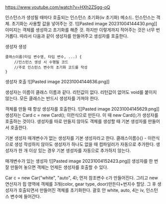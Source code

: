 https://www.youtube.com/watch?v=HXh2ZSgg-oQ

인스턴스가 생성될 때마다 호출되는 인스턴스 초기화(iv 초기화) 메소드.
인스턴스는 객체. 초기화는 사용할 값을 넣어주는 것.
![[Pasted image 20231004144430.png]]
이미지는 객체를 생성하고 초기화를 해준 것.
하지만 이렇게까지 적어주는 것은 너무 번거롭다.
따라서 다음과 같이 생성자를 만들어주고 생성자를 호출한다.

생성자 생성
```
클래스이름(타입 변수명, 타입 변수, ...) {
	//인스턴스 생성 시 수행될 코드
	//주로 인스턴스 변수의 초기화 코드를 작성
}
```

생성자 호출
![[Pasted image 20231004144636.png]]

생성자는 이름이 클래스 이름과 같다.
리턴값이 없다. 리턴값이 없어도 void를 붙이지 않는다.
모든 클래스는 반드시 생성자를 가져야 한다.

객체를 만들 때 항상 생성자를 호출한다.
![[Pasted image 20231004145629.png]]
생성자는 Card c = new Card(); 이런식으로 만든다.
이 때 new Card();가 생성자를 호출하는 것이다. 
생성자를 따로 만들지 않아도 객체를 생성할 때 기본 생성자를 만들어서 호출한다.

기본 생성자
매개변수가 없는 생성자를 기본 생성자라고 한다. 
클래스이름(){} - 이런식으로 생성
작성하지 않아도 생성자가 하나도 없을 때 컴파일러가 자동으로 추가한다.
생성자가 한 개 이상 있는 경우 기본 생성자를 자동으로 추가하지 않는다.

매개변수가 있는 생성자
![[Pasted image 20231004152423.png]]
생성자를 한 번 잘 만들어 놓으면 객체는 언제든 생성자를 호출할 수 있다.

Car c = new Car("white", "auto", 4);
먼저 참조변수 c가 만들어진다. 그리고 new 연산자가 힙 영역에 객체를 3개(color, gear type, door)만든다+번지수 할당. 그 후 생성자가 호출되면서 만들어진 객체를 초기화한다. 괄호 안 white, auto, 4는 iv, 인스턴스 변수에 들어간다.